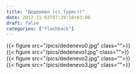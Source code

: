 ```yaml
---
title: "Деденево (ст.Турист)"
date: 2017-11-03T07:29:18+03:00
draft: false
categories: ["flashback"]
---
```

<div class="row">
  <div class="col-6">
    {{< figure src="/pics/dedenevo0.jpg" class="">}}
  </div>
  <div class="col-6">
    {{< figure src="/pics/dedenevo1.jpg" class="">}}
  </div>
</div>
<!--more-->
<div class="row">
  <div class="col-6">
    {{< figure src="/pics/dedenevo2.jpg" class="">}}
  </div>
  <div class="col-6">
    {{< figure src="/pics/dedenevo3.jpg" class="">}}
  </div>
</div>
